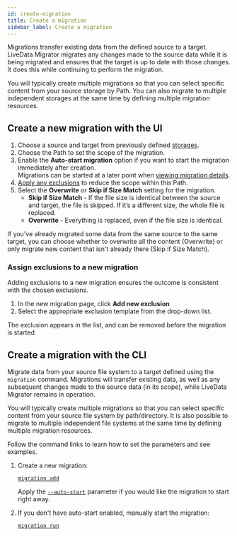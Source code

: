```yaml
---
id: create-migration
title: Create a migration
sidebar_label: Create a migration
---
```


Migrations transfer existing data from the defined source to a target. LiveData Migrator migrates any changes made to the source data while it is being migrated and ensures that the target is up to date with those changes. It does this while continuing to perform the migration.

You will typically create multiple migrations so that you can select specific content from your source storage by Path. You can also migrate to multiple independent storages at the same time by defining multiple migration resources.

## Create a new migration with the UI

1. Choose a source and target from previously defined [storages](#configure-storage).
1. Choose the Path to set the scope of the migration.
1. Enable the **Auto-start migration** option if you want to start the migration immediately after creation.  
   Migrations can be started at a later point when [viewing migration details](#view-migrations).
1. [Apply any exclusions](#assign-exclusions-to-a-new-migration) to reduce the scope within this Path.
1. Select the **Overwrite** or **Skip if Size Match** setting for the migration.  
   * **Skip if Size Match** - If the file size is identical between the source and target, the file is skipped. If it’s a different size, the whole file is replaced.
   * **Overwrite** - Everything is replaced, even if the file size is identical.

If you've already migrated some data from the same source to the same target, you can choose whether to overwrite all the content (Overwrite) or only migrate new content that isn't already there (Skip if Size Match).

### Assign exclusions to a new migration

Adding exclusions to a new migration ensures the outcome is consistent with the chosen exclusions.

1. In the new migration page, click **Add new exclusion**
1. Select the appropriate exclusion template from the drop-down list.

The exclusion appears in the list, and can be removed before the migration is started.

## Create a migration with the CLI

Migrate data from your source file system to a target defined using the `migration` command. Migrations will transfer existing data, as well as any subsequent changes made to the source data (in its scope), while LiveData Migrator remains in operation.

You will typically create multiple migrations so that you can select specific content from your source file system by path/directory. It is also possible to migrate to multiple independent file systems at the same time by defining multiple migration resources.

Follow the command links to learn how to set the parameters and see examples.

1. Create a new migration:

   [`migration add`](./command-reference.md#migration-add)

   Apply the [`--auto-start`](./command-reference.md#optional-parameters-5) parameter if you would like the migration to start right away.

1. If you don't have auto-start enabled, manually start the migration:

   [`migration run`](./command-reference.md#migration-run)
